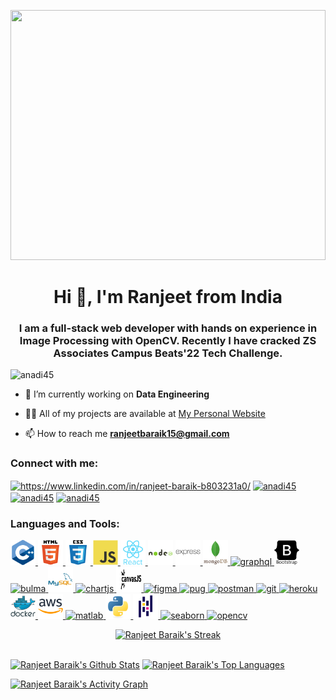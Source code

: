 <a href="#"><img width="100%" height="400px" src="https://www.cyberark.com/wp-content/uploads/2019/11/Developer.jpg"/></a>

<h1 align="center">Hi 👋, I'm Ranjeet from India</h1>
<h3 align="center">I am a full-stack web developer with hands on experience in Image Processing with OpenCV. Recently I have cracked ZS Associates Campus Beats'22 Tech Challenge.</h3>

<p align="left"> <img src="https://komarev.com/ghpvc/?username=anadi45&label=Profile%20views&color=0e75b6&style=flat" alt="anadi45" /> </p>

- 🔭 I’m currently working on **Data Engineering**

- 👨‍💻 All of my projects are available at [My Personal Website](https://ranjeetbaraik.netlify.app/)

- 📫 How to reach me **ranjeetbaraik15@gmail.com**

<h3 align="left">Connect with me:</h3>
<p align="left">

<a href="https://www.linkedin.com/in/ranjeet-baraik-b803231a0/" target="blank"><img align="center" src="https://raw.githubusercontent.com/rahuldkjain/github-profile-readme-generator/master/src/images/icons/Social/linked-in-alt.svg" alt="https://www.linkedin.com/in/ranjeet-baraik-b803231a0/" height="30" width="40" /></a>
<a href="https://stackoverflow.com/users/16178288/anadi45" target="blank"><img align="center" src="https://raw.githubusercontent.com/rahuldkjain/github-profile-readme-generator/master/src/images/icons/Social/stack-overflow.svg" alt="anadi45" height="30" width="40" /></a>
<a href="https://www.leetcode.com/anadi45" target="blank"><img align="center" src="https://raw.githubusercontent.com/rahuldkjain/github-profile-readme-generator/master/src/images/icons/Social/leet-code.svg" alt="anadi45" height="30" width="40" /></a>
<a href="https://www.codechef.com/users/anadi45" target="blank"><img align="center" src="https://cdn.jsdelivr.net/npm/simple-icons@3.1.0/icons/codechef.svg" alt="anadi45" height="30" width="40" /></a>

</p>

<h3 align="left">Languages and Tools:</h3>
<p align="left">

<a href="https://www.w3schools.com/cpp/" target="_blank" rel="noreferrer"> <img src="https://raw.githubusercontent.com/devicons/devicon/master/icons/cplusplus/cplusplus-original.svg" alt="cplusplus" width="40" height="40"/> </a>
<a href="https://www.w3.org/html/" target="_blank" rel="noreferrer"> <img src="https://raw.githubusercontent.com/devicons/devicon/master/icons/html5/html5-original-wordmark.svg" alt="html5" width="40" height="40"/> </a>
<a href="https://www.w3schools.com/css/" target="_blank" rel="noreferrer"> <img src="https://raw.githubusercontent.com/devicons/devicon/master/icons/css3/css3-original-wordmark.svg" alt="css3" width="40" height="40"/> </a>
<a href="https://developer.mozilla.org/en-US/docs/Web/JavaScript" target="_blank" rel="noreferrer"> <img src="https://raw.githubusercontent.com/devicons/devicon/master/icons/javascript/javascript-original.svg" alt="javascript" width="40" height="40"/> </a>
<a href="https://reactjs.org/" target="_blank" rel="noreferrer"> <img src="https://raw.githubusercontent.com/devicons/devicon/master/icons/react/react-original-wordmark.svg" alt="react" width="40" height="40"/> </a>
<a href="https://nodejs.org" target="_blank" rel="noreferrer"> <img src="https://raw.githubusercontent.com/devicons/devicon/master/icons/nodejs/nodejs-original-wordmark.svg" alt="nodejs" width="40" height="40"/> </a>
<a href="https://expressjs.com" target="_blank" rel="noreferrer"> <img src="https://raw.githubusercontent.com/devicons/devicon/master/icons/express/express-original-wordmark.svg" alt="express" width="40" height="40"/> </a>
<a href="https://www.mongodb.com/" target="_blank" rel="noreferrer"> <img src="https://raw.githubusercontent.com/devicons/devicon/master/icons/mongodb/mongodb-original-wordmark.svg" alt="mongodb" width="40" height="40"/> </a>
<a href="https://graphql.org" target="_blank" rel="noreferrer"> <img src="https://www.vectorlogo.zone/logos/graphql/graphql-icon.svg" alt="graphql" width="40" height="40"/> </a>
<a href="https://getbootstrap.com" target="_blank" rel="noreferrer"> <img src="https://raw.githubusercontent.com/devicons/devicon/master/icons/bootstrap/bootstrap-plain-wordmark.svg" alt="bootstrap" width="40" height="40"/> </a>
<a href="https://bulma.io/" target="_blank" rel="noreferrer"> <img src="https://raw.githubusercontent.com/gilbarbara/logos/804dc257b59e144eaca5bc6ffd16949752c6f789/logos/bulma.svg" alt="bulma" width="40" height="40"/> </a>
<a href="https://www.mysql.com/" target="_blank" rel="noreferrer"> <img src="https://raw.githubusercontent.com/devicons/devicon/master/icons/mysql/mysql-original-wordmark.svg" alt="mysql" width="40" height="40"/> </a>
<a href="https://www.chartjs.org" target="_blank" rel="noreferrer"> <img src="https://www.chartjs.org/media/logo-title.svg" alt="chartjs" width="40" height="40"/> </a>
<a href="https://canvasjs.com" target="_blank" rel="noreferrer"> <img src="https://raw.githubusercontent.com/Hardik0307/Hardik0307/master/assets/canvasjs-charts.svg" alt="canvasjs" width="40" height="40"/> </a>
<a href="https://www.figma.com/" target="_blank" rel="noreferrer"> <img src="https://www.vectorlogo.zone/logos/figma/figma-icon.svg" alt="figma" width="40" height="40"/> </a>
<a href="https://pugjs.org" target="_blank" rel="noreferrer"> <img src="https://cdn.worldvectorlogo.com/logos/pug.svg" alt="pug" width="40" height="40"/> </a>
<a href="https://postman.com" target="_blank" rel="noreferrer"> <img src="https://www.vectorlogo.zone/logos/getpostman/getpostman-icon.svg" alt="postman" width="40" height="40"/> </a> 
<a href="https://git-scm.com/" target="_blank" rel="noreferrer"> <img src="https://www.vectorlogo.zone/logos/git-scm/git-scm-icon.svg" alt="git" width="40" height="40"/> </a>
<a href="https://heroku.com" target="_blank" rel="noreferrer"> <img src="https://www.vectorlogo.zone/logos/heroku/heroku-icon.svg" alt="heroku" width="40" height="40"/> </a>
<a href="https://www.docker.com/" target="_blank" rel="noreferrer"> <img src="https://raw.githubusercontent.com/devicons/devicon/master/icons/docker/docker-original-wordmark.svg" alt="docker" width="40" height="40"/> </a>
<a href="https://aws.amazon.com" target="_blank" rel="noreferrer"> <img src="https://raw.githubusercontent.com/devicons/devicon/master/icons/amazonwebservices/amazonwebservices-original-wordmark.svg" alt="aws" width="40" height="40"/> </a>
<a href="https://www.mathworks.com/" target="_blank" rel="noreferrer"> <img src="https://upload.wikimedia.org/wikipedia/commons/2/21/Matlab_Logo.png" alt="matlab" width="40" height="40"/> </a>
<a href="https://www.python.org" target="_blank" rel="noreferrer"> <img src="https://raw.githubusercontent.com/devicons/devicon/master/icons/python/python-original.svg" alt="python" width="40" height="40"/> </a>
<a href="https://pandas.pydata.org/" target="_blank" rel="noreferrer"> <img src="https://raw.githubusercontent.com/devicons/devicon/2ae2a900d2f041da66e950e4d48052658d850630/icons/pandas/pandas-original.svg" alt="pandas" width="40" height="40"/> </a>
<a href="https://seaborn.pydata.org/" target="_blank" rel="noreferrer"> <img src="https://seaborn.pydata.org/_images/logo-mark-lightbg.svg" alt="seaborn" width="40" height="40"/> </a>
<a href="https://opencv.org/" target="_blank" rel="noreferrer"> <img src="https://www.vectorlogo.zone/logos/opencv/opencv-icon.svg" alt="opencv" width="40" height="40"/> </a>     
    
</p>

<p align="center">
    <a href="https://github.com/anadi45/github-readme-streak-stats">
        <img title="🔥 Get streak stats for your profile at git.io/streak-stats" alt="Ranjeet Baraik's Streak" src="https://github-readme-streak-stats.herokuapp.com/?user=anadi45&theme=black-ice&hide_border=true&stroke=0000&background=060A0CD0"/>
    </a>
</p>

<br/>
<a href="https://github.com/anadi45/github-readme-stats"><img alt="Ranjeet Baraik's Github Stats" src="https://github-readme-stats.vercel.app/api?username=anadi45&show_icons=true&count_private=true&theme=react&hide_border=true&bg_color=0D1117" /></a>
<a href="https://github.com/rajprem4214/github-readme-stats"><img alt="Ranjeet Baraik's Top Languages" src="https://github-readme-stats.vercel.app/api/top-langs/?username=anadi45&langs_count=8&count_private=true&layout=compact&theme=react&hide_border=true&bg_color=0D1117" /></a>
<br/>

<a href="https://activity-graph.herokuapp.com/graph?username=anadi45&hide_border=true&area=true&point=transparent&theme=react-dark"><img alt="Ranjeet Baraik's Activity Graph" src="https://activity-graph.herokuapp.com/graph?username=anadi45&bg_color=0D1117&color=5BCDEC&line=5BCDEC&point=FFFFFF&hide_border=true" /></a>

